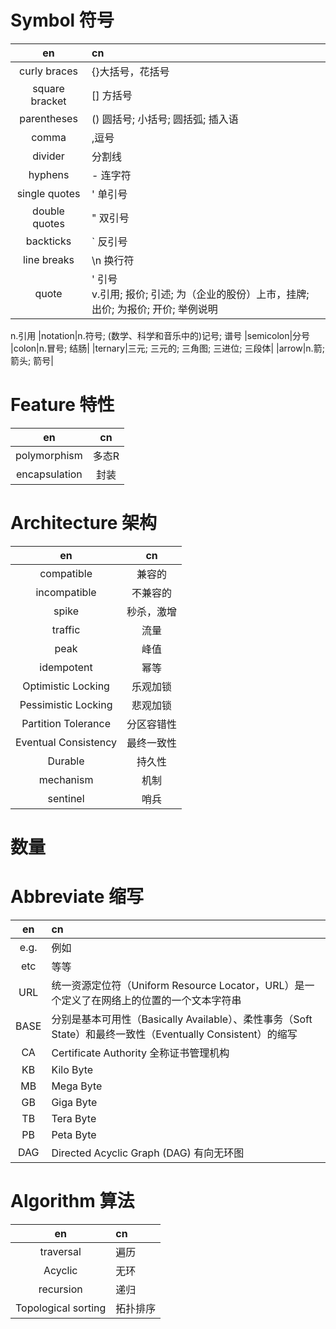 # Symbol 符号
|en|cn
|:---:|:---|
|curly braces|{}大括号，花括号|
|square bracket|[] 方括号
|parentheses|() 圆括号; 小括号; 圆括弧; 插入语|
|comma| ,逗号
|divider| 分割线  
|hyphens| - 连字符
|single quotes|' 单引号
|double quotes|" 双引号
|backticks|` 反引号
|line breaks|\n 换行符
|quote|' 引号  <br>v.引用; 报价; 引述; 为（企业的股份）上市，挂牌; 出价; 为报价; 开价; 举例说明
n.引用
|notation|n.符号; (数学、科学和音乐中的)记号; 谱号
|semicolon|分号
|colon|n.冒号; 结肠|
|ternary|三元; 三元的; 三角图; 三进位; 三段体|
|arrow|n.箭; 箭头; 箭号|


# Feature 特性
|en|cn
|:---:|:---:|
|polymorphism| 多态R
|encapsulation| 封装

# Architecture 架构

|en|cn|
|:---:|:---:|
|compatible|兼容的   
|incompatible|不兼容的
|spike|秒杀，激增
|traffic| 流量
|peak|峰值
|idempotent| 幂等
|Optimistic Locking| 乐观加锁 
|Pessimistic Locking| 悲观加锁
|Partition Tolerance| 分区容错性
|Eventual Consistency|最终一致性
|Durable | 持久性
|mechanism|机制
|sentinel| 哨兵


# 数量


# Abbreviate 缩写
|en|cn|
|:---:|:---|
|e.g. | 例如
|etc | 等等
|URL| 统一资源定位符（Uniform Resource Locator，URL）是一个定义了在网络上的位置的一个文本字符串
|BASE| 分别是基本可用性（Basically Available）、柔性事务（Soft State）和最终一致性（Eventually Consistent）的缩写
|CA| Certificate Authority 全称证书管理机构
|KB|Kilo Byte
|MB|Mega Byte
|GB|Giga Byte
|TB|Tera Byte
|PB|Peta Byte
|DAG|Directed Acyclic Graph (DAG) 有向无环图


# Algorithm 算法
|en|cn|
|:---:|:---|
|traversal| 遍历
|Acyclic| 无环
|recursion|递归
|Topological sorting|拓扑排序